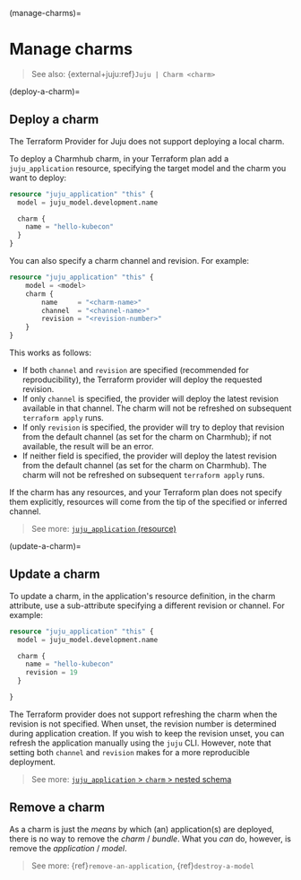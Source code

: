 (manage-charms)=
# Manage charms

> See also: {external+juju:ref}`Juju | Charm <charm>`

(deploy-a-charm)=
## Deploy a charm

The Terraform Provider for Juju does not support deploying a local charm.

To deploy a Charmhub charm, in your Terraform plan add a `juju_application` resource, specifying the target model and the charm you want to deploy:

```terraform
resource "juju_application" "this" {
  model = juju_model.development.name

  charm {
    name = "hello-kubecon"
  }
}
```

You can also specify a charm channel and revision. For example:


```terraform
resource "juju_application" "this" {
    model = <model>
    charm {
        name     = "<charm-name>"
        channel  = "<channel-name>"
        revision = "<revision-number>"
    }
}
```

This works as follows:

- If both `channel` and `revision` are specified (recommended for reproducibility), the Terraform provider will deploy the requested revision.
- If only `channel` is specified, the provider will deploy the latest revision available in that channel. The charm will not be refreshed on subsequent `terraform apply` runs.
- If only `revision` is specified, the provider will try to deploy that revision from the default channel (as set for the charm on Charmhub); if not available, the result will be an error.
- If neither field is specified, the provider will deploy the latest revision from the default channel (as set for the charm on Charmhub). The charm will not be refreshed on subsequent `terraform apply` runs.

If the charm has any resources, and your Terraform plan does not specify them explicitly, resources will come from the tip of the specified or inferred channel.

> See more: [`juju_application` (resource)](../reference/terraform-provider//resources/application)


(update-a-charm)=
## Update a charm

To update a charm, in the application's resource definition, in the charm attribute, use a sub-attribute specifying a different revision or channel. For example:

```terraform
resource "juju_application" "this" {
  model = juju_model.development.name

  charm {
    name = "hello-kubecon"
    revision = 19
  }

}
```

The Terraform provider does not support refreshing the charm when the revision is not specified. When unset, the revision number is determined during application creation. If you wish to keep the revision unset, you can refresh the application manually using the `juju` CLI. However, note that setting both `channel` and `revision` makes for a more reproducible deployment.

> See more: [`juju_application` > `charm` > nested schema ](../reference/terraform-provider/resources/application)

## Remove a charm

As a charm is just the *means* by which (an) application(s) are deployed, there is no way to remove the *charm* / *bundle*. What you *can* do, however, is remove the *application* / *model*.

> See more: {ref}`remove-an-application`, {ref}`destroy-a-model`

